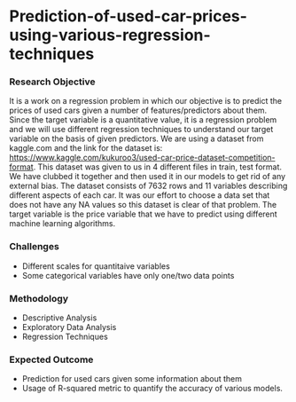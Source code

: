 # Prediction-of-used-car-prices-using-various-regression-techniques

### Research Objective
It is a work on a regression problem in which our objective is to predict the prices of used cars given a number of features/predictors about them. Since the target variable is a quantitative value, it is a regression problem and we will use different regression techniques to understand our target variable on the basis of given predictors. We are using a dataset from kaggle.com and the link for the dataset is: https://www.kaggle.com/kukuroo3/used-car-price-dataset-competition-format. This dataset was given to us in 4 different files in train, test format. We have clubbed it together and then used it in our models to get rid of any external bias. The dataset consists of 7632 rows and 11 variables describing different aspects of each car. It was our effort to choose a data set that does not have any NA values so this dataset is clear of that problem. The target variable is the price variable that we have to predict using different machine learning algorithms.

### Challenges
* Different scales for quantitaive variables
* Some categorical variables have only one/two data points

### Methodology
* Descriptive Analysis
* Exploratory Data Analysis
* Regression Techniques

### Expected Outcome
* Prediction for used cars given some information about them
* Usage of R-squared metric to quantify the accuracy of various models.
